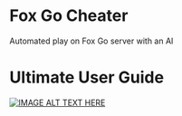 # Fox Go Cheater
Automated play on Fox Go server with an AI

# Ultimate User Guide
[![IMAGE ALT TEXT HERE](https://img.youtube.com/vi/V7h6TzOLlBo/0.jpg)](https://www.youtube.com/watch?v=V7h6TzOLlBo)
